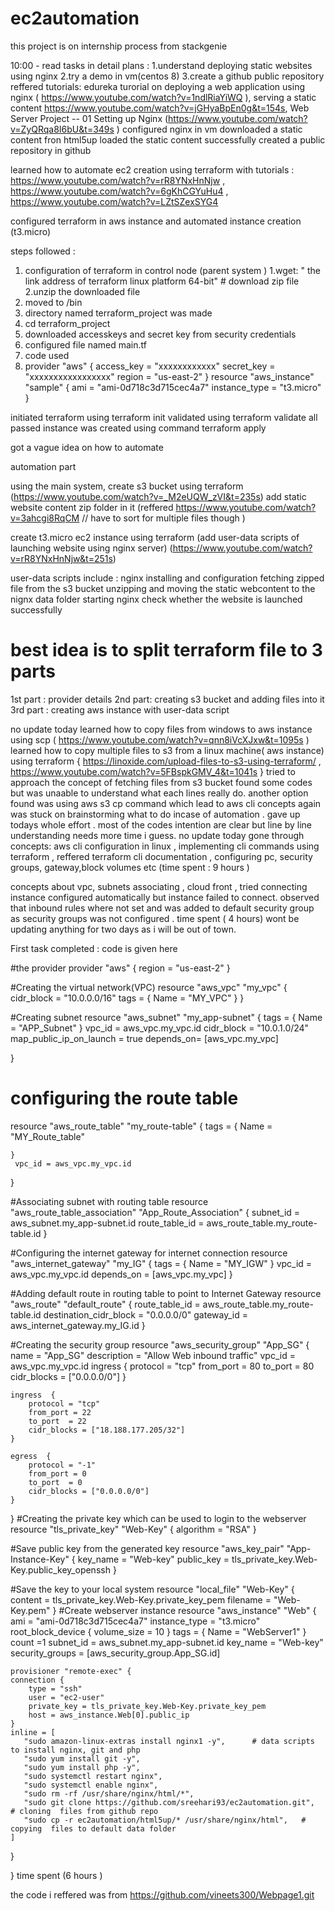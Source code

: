 # ec2automation
this project is on internship process from stackgenie

10:00 - read tasks in detail 
 plans : 1.understand deploying  static websites using nginx
         2.try a demo in vm(centos 8) 
         3.create a github public repository 
reffered tutorials: edureka turorial on deploying a web application using nginx  ( https://www.youtube.com/watch?v=1ndlRiaYiWQ ), serving a static content https://www.youtube.com/watch?v=jGHyaBpEn0g&t=154s, Web Server Project -- 01 Setting up Nginx (https://www.youtube.com/watch?v=ZyQRqa8I6bU&t=349s )
configured nginx in vm
downloaded a static content fron html5up 
loaded the static content successfully 
created a public repository in github 

learned how to automate ec2 creation using terraform with tutorials : https://www.youtube.com/watch?v=rR8YNxHnNjw  , https://www.youtube.com/watch?v=6gKhCGYuHu4 , 
https://www.youtube.com/watch?v=LZtSZexSYG4

configured terraform in aws instance and automated instance creation (t3.micro) 

steps followed :
1. configuration of terraform in control node (parent system )
  1.wget: " the link address of terraform  linux platform 64-bit"  #  download  zip file 
  2.unzip the downloaded file 
  3. moved to /bin
  4. directory named terraform_project was made 
  5. cd terraform_project 
  6. downloaded accesskeys and secret key from security credentials 
  7. configured  file named main.tf
  8. code used 
  9.  provider "aws" {
 access_key = "xxxxxxxxxxxx"
 secret_key = "xxxxxxxxxxxxxxxxx"
 region = "us-east-2"
}
resource "aws_instance" "sample" {
ami = "ami-0d718c3d715cec4a7"
instance_type = "t3.micro"
}

initiated terraform  using terraform init 
validated using terraform validate 
all passed 
instance was created using  command  terraform apply 


got a vague idea on how to automate 

automation part 
 
using the main system,
create s3 bucket using terraform (https://www.youtube.com/watch?v=_M2eUQW_zVI&t=235s)
add static website content zip folder in it (reffered https://www.youtube.com/watch?v=3ahcgi8RqCM // have to sort for multiple files though  ) 

create t3.micro ec2 instance  using terraform  (add user-data scripts of launching website using nginx server) (https://www.youtube.com/watch?v=rR8YNxHnNjw&t=251s)
 
user-data scripts include :
nginx installing and configuration 
fetching zipped file from the s3 bucket 
unzipping and moving the static webcontent to the nignx data folder 
starting nginx 
check whether the website is launched successfully  

# best idea is to split terraform file to 3 parts 
1st part : provider details 
2nd part: creating s3 bucket and adding files into it 
3rd part : creating aws instance with user-data script 

no update today 
learned how to copy files from windows to aws instance  using scp  ( https://www.youtube.com/watch?v=qnn8iVcXJxw&t=1095s )  
learned how to copy multiple files to s3  from a linux machine( aws instance)  using terraform  {  https://linoxide.com/upload-files-to-s3-using-terraform/  , https://www.youtube.com/watch?v=5FBspkGMV_4&t=1041s }
tried to approach the concept of fetching files from s3 bucket  found some codes but was unaable to understand what each lines really do. another option found was using aws s3 cp command which lead to  aws cli concepts again was stuck on brainstorming what to do incase of automation . gave up todays whole effort . most of the codes  intention are clear but line by line understanding needs more time i guess.
no update today 
gone through  concepts: aws cli configuration in linux , implementing cli commands using terraform , reffered terraform cli documentation , configuring pc, security groups, gateway,block volumes etc (time spent : 9 hours ) 

concepts about vpc, subnets associating , cloud front , tried connecting instance configured automatically but instance failed to connect. observed that inbound rules where not set and was added to default security group as security groups was not configured .  time spent ( 4 hours)
wont be updating anything for two days as i will be out of town.



First task completed : code is given here 


#the provider
provider "aws" {
    region = "us-east-2"
}

#Creating the  virtual network(VPC)
resource "aws_vpc" "my_vpc" {
    cidr_block = "10.0.0.0/16"
    tags = {
        Name = "MY_VPC"
    }
}

#Creating subnet
resource "aws_subnet" "my_app-subnet" {
    tags = {
        Name = "APP_Subnet"
    }
    vpc_id = aws_vpc.my_vpc.id
    cidr_block = "10.0.1.0/24"
    map_public_ip_on_launch = true
    depends_on= [aws_vpc.my_vpc]

}

# configuring the route table
resource "aws_route_table" "my_route-table" {
    tags = {
        Name = "MY_Route_table"

    }
     vpc_id = aws_vpc.my_vpc.id
}

#Associating subnet with routing table
resource "aws_route_table_association" "App_Route_Association" {
  subnet_id      = aws_subnet.my_app-subnet.id
  route_table_id = aws_route_table.my_route-table.id
}


#Configuring the internet gateway for internet connection
resource "aws_internet_gateway" "my_IG" {
    tags = {
        Name = "MY_IGW"
    }
     vpc_id = aws_vpc.my_vpc.id
     depends_on = [aws_vpc.my_vpc]
}

#Adding default route in routing table to point to Internet Gateway
resource "aws_route" "default_route" {
  route_table_id = aws_route_table.my_route-table.id
  destination_cidr_block = "0.0.0.0/0"
  gateway_id = aws_internet_gateway.my_IG.id
}

#Creating the  security group
resource "aws_security_group" "App_SG" {
    name = "App_SG"
    description = "Allow Web inbound traffic"
    vpc_id = aws_vpc.my_vpc.id
    ingress  {
        protocol = "tcp"
        from_port = 80
        to_port  = 80
        cidr_blocks = ["0.0.0.0/0"]
    }

    ingress  {
        protocol = "tcp"
        from_port = 22
        to_port  = 22
        cidr_blocks = ["18.188.177.205/32"]
    }

    egress  {
        protocol = "-1"
        from_port = 0
        to_port  = 0
        cidr_blocks = ["0.0.0.0/0"]
    }
}
#Creating the  private key which can be used to login to the webserver
resource "tls_private_key" "Web-Key" {
  algorithm = "RSA"
}

#Save public key  from the generated key
resource "aws_key_pair" "App-Instance-Key" {
  key_name   = "Web-key"
  public_key = tls_private_key.Web-Key.public_key_openssh
}

#Save the key to your local system
resource "local_file" "Web-Key" {
    content     = tls_private_key.Web-Key.private_key_pem
    filename = "Web-Key.pem"
}
#Create  webserver instance
resource "aws_instance" "Web" {
    ami = "ami-0d718c3d715cec4a7"
    instance_type = "t3.micro"
    root_block_device {
        volume_size = 10
    }
    tags = {
        Name = "WebServer1"
    }
    count =1
    subnet_id = aws_subnet.my_app-subnet.id
    key_name = "Web-key"
    security_groups = [aws_security_group.App_SG.id]

    provisioner "remote-exec" {
    connection {
        type = "ssh"
        user = "ec2-user"
        private_key = tls_private_key.Web-Key.private_key_pem
        host = aws_instance.Web[0].public_ip
    }
    inline = [
       "sudo amazon-linux-extras install nginx1 -y",      # data scripts to install nginx, git and php
       "sudo yum install git -y",
       "sudo yum install php -y",
       "sudo systemctl restart nginx",
       "sudo systemctl enable nginx",
       "sudo rm -rf /usr/share/nginx/html/*",
       "sudo git clone https://github.com/sreehari93/ec2automation.git",   # cloning  files from github repo
       "sudo cp -r ec2automation/html5up/* /usr/share/nginx/html",   # copying  files to default data folder 
    ]
  }

}
time spent (6 hours )

the code i reffered was from https://github.com/vineets300/Webpage1.git

